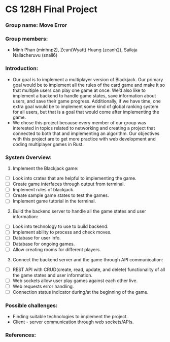 # CS 128H Final Project

### Group name: Move Error

### Group members:

- Minh Phan (minhnp2), Zean(Wyatt) Huang (zeanh2), Sailaja Nallacheruvu (snall6)

### Introduction:
- Our goal is to implement a multiplayer version of Blackjack. Our primary goal would be to implement all the rules of the card game and make it so that multiple users can play one game at once. We’d also like to implement a backend to handle game states, save information about users, and save their game progress. Additionally, if we have time, one extra goal would be to implement some kind of global ranking system for all users, but that is a goal that would come after implementing the game.
- We chose this project because every member of our group was interested in topics related to networking and creating a project that connected to both that and implementing an algorithm. Our objectives with this project are to get more practice with web development and coding multiplayer games in Rust.

### System Overview:
1. Implement the Blackjack game:
  - [ ] Look into crates that are helpful to implementing the game.
  - [ ] Create game interfaces through output from terminal.
  - [ ] Implement rules of blackjack.
  - [ ] Create sample game states to test the games.
  - [ ] Implement game tutorial in the terminal.
2. Build the backend server to handle all the game states and user information:
  - [ ] Look into technology to use to build backend.
  - [ ] Implement ability to process and check moves.
  - [ ] Database for user info.
  - [ ] Database for ongoing games.
  - [ ] Allow creating rooms for different players.
3. Connect the backend server and the game through API communication:
  - [ ] REST API with CRUD(create, read, update, and delete) functionality of all the game states and user information.
  - [ ] Web sockets allow user play games against each other live.
  - [ ] Web requests error handling.
  - [ ] Connection status indicator during/at the beginning of the game.

### Possible challenges:
- Finding suitable technologies to implement the project.
- Client - server communication through web sockets/APIs.

### References:
